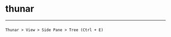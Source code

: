 # thunar

-------------------------------------------

### 
```
Thunar > View > Side Pane > Tree (Ctrl + E)
```

### 
```

```

### 
```

```

### 
```

```

### 
```

```

### 
```

```

### 
```

```

### 
```

```

### 
```

```

### 
```

```